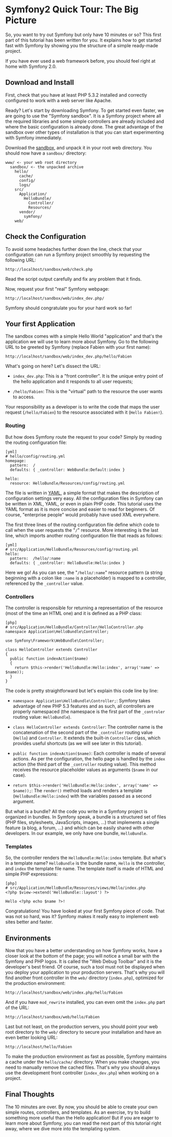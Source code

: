 Symfony2 Quick Tour: The Big Picture
====================================

So, you want to try out Symfony but only have 10 minutes or so? This first
part of this tutorial has been written for you. It explains how to get started
fast with Symfony by showing you the structure of a simple ready-made project.

If you have ever used a web framework before, you should feel right at home
with Symfony 2.0.

Download and Install
--------------------

First, check that you have at least PHP 5.3.2 installed and correctly
configured to work with a web server like Apache.

Ready? Let's start by downloading Symfony. To get started even faster, we are
going to use the "Symfony sandbox". It is a Symfony project where all the
required libraries and some simple controllers are already included and where
the basic configuration is already done. The great advantage of the sandbox
over other types of installation is that you can start experimenting with
Symfony immediately.

Download the [sandbox][1], and unpack it in your root web directory. You
should now have a `sandbox/` directory:

    www/ <- your web root directory
      sandbox/ <- the unpacked archive
        hello/
          cache/
          config/
          logs/
        src/
          Application/
            HelloBundle/
              Controller/
              Resources/
          vendor/
            symfony/
        web/

Check the Configuration
-----------------------

To avoid some headaches further down the line, check that your configuration
can run a Symfony project smoothly by requesting the following URL:

    http://localhost/sandbox/web/check.php

Read the script output carefully and fix any problem that it finds.

Now, request your first "real" Symfony webpage:

    http://localhost/sandbox/web/index_dev.php/

Symfony should congratulate you for your hard work so far!

Your first Application
----------------------

The sandbox comes with a simple Hello World "application" and that's the
application we will use to learn more about Symfony. Go to the following URL
to be greeted by Symfony (replace Fabien with your first name):

    http://localhost/sandbox/web/index_dev.php/hello/Fabien

What's going on here? Let's dissect the URL:

 * `index_dev.php`: This is a "front controller". It is the unique entry point
   of the hello application and it responds to all user requests;

 * `/hello/Fabien`: This is the "virtual" path to the resource the user wants
   to access.

Your responsibility as a developer is to write the code that maps the user
request (`/hello/Fabien`) to the resource associated with it (`Hello
Fabien!`).

### Routing

But how does Symfony route the request to your code? Simply by reading the
routing configuration file:

    [yml]
    # hello/config/routing.yml
    homepage:
      pattern:  /
      defaults: { _controller: WebBundle:Default:index }

    hello:
      resource: HelloBundle/Resources/config/routing.yml

The file is written in [YAML](http://www.yaml.org/), a simple format that
makes the description of configuration settings very easy. All the
configuration files in Symfony can be written in XML, YAML, or even in plain
PHP code. This tutorial uses the YAML format as it is more concise and easier
to read for beginners. Of course, "enterprise people" would probably have used
XML everywhere.

The first three lines of the routing configuration file define which code to
call when the user requests the "`/`" resource. More interesting is the last
line, which imports another routing configuration file that reads as follows:

    [yml]
    # src/Application/HelloBundle/Resources/config/routing.yml
    hello:
      pattern:  /hello/:name
      defaults: { _controller: HelloBundle:Hello:index }

Here we go! As you can see, the "`/hello/:name`" resource pattern (a string
beginning with a colon like `:name` is a placeholder) is mapped to a
controller, referenced by the `_controller` value.

### Controllers

The controller is responsible for returning a representation of the resource
(most of the time an HTML one) and it is defined as a PHP class:

    [php]
    # src/Application/HelloBundle/Controller/HelloController.php
    namespace Application\HelloBundle\Controller;

    use Symfony\Framework\WebBundle\Controller;

    class HelloController extends Controller
    {
      public function indexAction($name)
      {
        return $this->render('HelloBundle:Hello:index', array('name' => $name));
      }
    }

The code is pretty straightforward but let's explain this code line by line:

 * `namespace Application\HelloBundle\Controller;`: Symfony takes advantage of
   new PHP 5.3 features and as such, all controllers are properly namespaced
   (the namespace is the first part of the `_controler` routing value:
   `HelloBundle`).

 * `class HelloController extends Controller`: The controller name is the
   concatenation of the second part of the `_controller` routing value
   (`Hello`) and `Controller`. It extends the built-in `Controller` class,
   which provides useful shortcuts (as we will see later in this tutorial).

 * `public function indexAction($name)`: Each controller is made of several
   actions. As per the configuration, the hello page is handled by the `index`
   action (the third part of the `_controller` routing value). This method
   receives the resource placeholder values as arguments (`$name` in our
   case).

 * `return $this->render('HelloBundle:Hello:index', array('name' => $name));`:
   The `render()` method loads and renders a template
   (`HelloBundle:Hello:index`) with the variables passed as a second argument.

But what is a bundle? All the code you write in a Symfony project is organized
in bundles. In Symfony speak, a bundle is a structured set of files (PHP
files, stylesheets, JavaScripts, images, ...) that implements a single feature
(a blog, a forum, ...) and which can be easily shared with other developers.
In our example, we only have one bundle, `HelloBundle`.

### Templates

So, the controller renders the `HelloBundle:Hello:index` template. But what's
in a template name? `HelloBundle` is the bundle name, `Hello` is the
controller, and `index` the template file name. The template itself is made
of HTML and simple PHP expressions:

    [php]
    # src/Application/HelloBundle/Resources/views/Hello/index.php
    <?php $view->extend('HelloBundle::layout') ?>

    Hello <?php echo $name ?>!

Congratulations! You have looked at your first Symfony piece of code. That was
not so hard, was it? Symfony makes it really easy to implement web sites
better and faster.

Environments
------------

Now that you have a better understanding on how Symfony works, have a closer
look at the bottom of the page; you will notice a small bar with the Symfony
and PHP logos. It is called the "Web Debug Toolbar" and it is the developer's
best friend. Of course, such a tool must not be displayed when you deploy your
application to your production servers. That's why you will find another front
controller in the `web/` directory (`index.php`), optimized for the production
environment:

    http://localhost/sandbox/web/index.php/hello/Fabien

And if you have `mod_rewrite` installed, you can even omit the `index.php`
part of the URL:

    http://localhost/sandbox/web/hello/Fabien

Last but not least, on the production servers, you should point your web root
directory to the `web/` directory to secure your installation and have an even
better looking URL:

    http://localhost/hello/Fabien

To make the production environment as fast as possible, Symfony maintains a
cache under the `hello/cache/` directory. When you make changes, you need to
manually remove the cached files. That's why you should always use the
development front controller (`index_dev.php`) when working on a project.

Final Thoughts
--------------

The 10 minutes are over. By now, you should be able to create your own simple
routes, controllers, and templates. As an exercise, try to build something
more useful than the Hello application! But if you are eager to learn more
about Symfony, you can read the next part of this tutorial right away, where
we dive more into the templating system.

[1]: http://symfony-reloaded.org/code#sandbox
